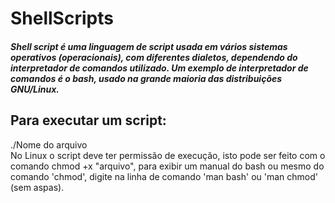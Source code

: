 # ShellScripts

<h5>
Shell script é uma linguagem de script usada em vários sistemas operativos (operacionais), 
com diferentes dialetos, dependendo do interpretador de comandos utilizado. Um exemplo de interpretador de comandos é o bash, 
usado na grande maioria das distribuições GNU/Linux.
</h5>

<h2>Para executar um script:</h2>
./Nome do arquivo<br>
No Linux o script deve ter permissão de execução, isto pode ser feito com o comando chmod +x "arquivo", 
para exibir um manual do bash ou mesmo do comando 'chmod', digite na linha de comando 'man bash' ou 'man chmod' (sem aspas).
